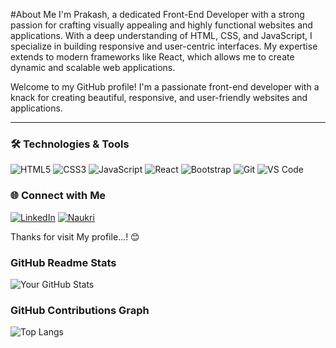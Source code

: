 #About Me
 I'm Prakash, a dedicated Front-End Developer with a strong passion for crafting visually appealing and highly functional websites and applications. With a deep understanding of HTML, CSS, and JavaScript, I specialize in building responsive and user-centric interfaces. My expertise extends to modern frameworks like React, which allows me to create dynamic and scalable web applications.

Welcome to my GitHub profile! I'm a passionate front-end developer with a knack for creating beautiful, responsive, and user-friendly websites and applications.

---

### 🛠 Technologies & Tools

![HTML5](https://img.shields.io/badge/-HTML5-E34F26?style=flat-square&logo=html5&logoColor=white)
![CSS3](https://img.shields.io/badge/-CSS3-1572B6?style=flat-square&logo=css3)
![JavaScript](https://img.shields.io/badge/-JavaScript-F7DF1E?style=flat-square&logo=javascript&logoColor=black)
![React](https://img.shields.io/badge/-React-61DAFB?style=flat-square&logo=react&logoColor=black)
![Bootstrap](https://img.shields.io/badge/-Bootstrap-563D7C?style=flat-square&logo=bootstrap)
![Git](https://img.shields.io/badge/-Git-F05032?style=flat-square&logo=git&logoColor=white)
![VS Code](https://img.shields.io/badge/-VS%20Code-007ACC?style=flat-square&logo=visual-studio-code&logoColor=white)


### 🌐 Connect with Me

[![LinkedIn](https://img.shields.io/badge/LinkedIn-0A66C2?style=flat-square&logo=linkedin&logoColor=white)](https://www.linkedin.com/in/prakash-baskar-b2a5b32b8/)
[![Naukri](https://img.shields.io/badge/Naukri-0033A0?style=flat-square&logo=naukri&logoColor=white)]( https://www.naukri.com/mnjuser/profile?id=&altresid)

Thanks for visit My profile...! 😊
### GitHub Readme Stats
![Your GitHub Stats](https://github-readme-stats.vercel.app/api?username=Prakash-baskar&show_icons=true&theme=radical)

### GitHub Contributions Graph
![Top Langs](https://github-readme-stats.vercel.app/api/top-langs/?username=Prakash-baskar&layout=compact&theme=radical)



